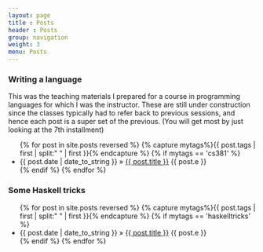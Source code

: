 ```yaml
---
layout: page
title : Posts
header : Posts
group: navigation
weight: 3
menu: Posts
---
```



<h3> Writing a language </h3>

This was the teaching materials I prepared for a course in programming languages for which I was the instructor. These are still under construction since the classes typically had to refer back to previous sessions, and hence each post is a super set of the previous. (You will get most by just looking at the 7th installment)

<div class="posts">
  <ul>
  {% for post in site.posts reversed %}
  {% capture mytags%}{{ post.tags | first | split:" " | first }}{% endcapture %}
  {% if mytags == 'cs381' %}
  <li><span>{{ post.date | date_to_string }}</span> &raquo; <a href="{{ BASE_PATH }}{{ post.url  }}">{{ post.title }}</a> {{ post.e }}</li>
  {% endif %}
  {% endfor %}
  </ul>
</div-->

<h3> Some Haskell tricks</h3>

<div class="posts">
  <ul>
  {% for post in site.posts reversed %}
  {% capture mytags%}{{ post.tags | first | split:" " | first }}{% endcapture %}
  {% if mytags == 'haskelltricks' %}
  <li><span>{{ post.date | date_to_string }}</span> &raquo; <a href="{{ BASE_PATH }}{{ post.url  }}">{{ post.title }}</a> {{ post.e }}</li>
  {% endif %}
  {% endfor %}
  </ul>
</div-->


